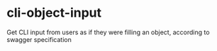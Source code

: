 # cli-object-input
Get CLI input from users as if they were filling an object, according to swagger specification
